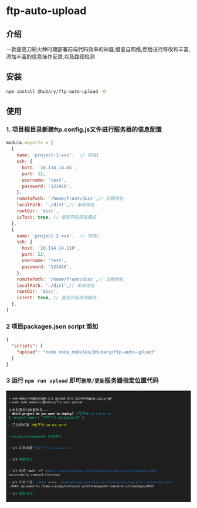 # ftp-auto-upload

## 介绍

一款提高刀耕火种时期部署前端代码效率的神器,借鉴自网络,然后进行修改和丰富,添加丰富的信息操作反馈,以及路径检测

## 安装

```bash
npm install @hubary/ftp-auto-upload -D
```

## 使用

### 1. 项目根目录新建ftp.config.js文件进行服务器的信息配置


  
```javascript
module.exports = [
  {
    name: 'project-1-xxx',  // 项目1
    ssh: {
      host: '10.114.14.65',
      port: 22,
      username: 'test',
      password: '123456',
    },
    romotePath: '/home/front/dist',// 远程地址
    localPath: './dist',// 本地地址
    rootDir: 'dist',
    isTest: true, // 是否开启测试模式
  },
  {
    name: 'project-2-xxx',  // 项目2
    ssh: {
      host: '10.114.14.110',
      port: 22,
      username: 'test',
      password: '123456',
    },
    romotePath: '/home/front/dist',// 远程地址
    localPath: './dist',// 本地地址
    rootDir: 'dist',
    isTest: true, // 是否开启测试模式
  },
]

````

### 2 项目packages.json  script 添加

```json
{
  "scripts": {
    "upload": "node node_modules/@hubary/ftp-auto-upload"
  }
}
```

### 3 运行 `npm run upload` 即可`删除/更新`服务器指定位置代码

![image](assets/running.png)
